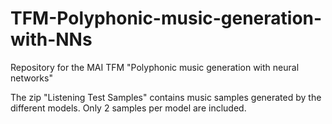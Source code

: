 # TFM-Polyphonic-music-generation-with-NNs
Repository for the MAI TFM "Polyphonic music generation with neural networks"

The zip "Listening Test Samples" contains music samples generated by the different models. Only 2 samples per model are included.
